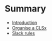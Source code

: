 # Summary

* [Introduction](README.md)
* [Organise a CLSx](clsx-in-a-box.md)
* [Slack rules](slack-rules.md)

